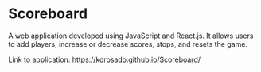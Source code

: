 # Scoreboard
A  web application developed using JavaScript and React.js.
It allows users to add players, increase or decrease scores, stops, and resets the game.

Link to application: https://kdrosado.github.io/Scoreboard/
